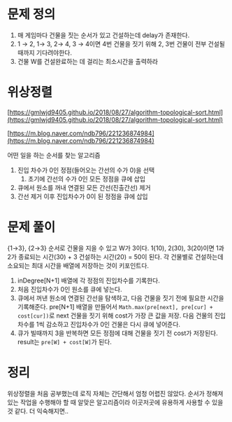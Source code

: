 # 문제 정의

1. 매 게임마다 건물을 짓는 순서가 있고 건설하는데 delay가 존재한다.
2. 1 → 2, 1→ 3, 2→ 4, 3 → 4이면 4번 건물을 짓기 위해 2, 3번 건물이 전부 건설될때까지 기다려야한다.
3. 건물 W를 건설완료하는 데 걸리는 최소시간을 출력하라

# 위상정렬

[https://gmlwjd9405.github.io/2018/08/27/algorithm-topological-sort.html](https://gmlwjd9405.github.io/2018/08/27/algorithm-topological-sort.html)

[https://m.blog.naver.com/ndb796/221236874984](https://m.blog.naver.com/ndb796/221236874984)

어떤 일을 하는 순서를 찾는 알고리즘

1. 진입 차수가 0인 정점(들어오는 간선의 수가 0)을 선택
    1. 초기에 간선의 수가 0인 모든 정점을 큐에 삽입
2. 큐에서 원소를 꺼내 연결된 모든 간선(진출간선) 제거
3. 간선 제거 이후 진입차수가 0이 된 정점을 큐에 삽입

# 문제 풀이

{1→3}, {2→3} 순서로 건물을 지을 수 있고 W가 3이다. 1{10), 2(30), 3(20)이면 1과 2가 종료되는  시간(30) + 3 건설하는 시간(20) = 50이 된다. 각 건물별로 건설하는데 소요되는 최대 시간을 배열에 저장하는 것이 키포인트다. 

1. inDegree[N+1] 배열에 각 정점의 진입차수를 기록한다. 
2. 처음 진입차수가 0인 원소를 큐에 넣는다. 
3. 큐에서 꺼낸 원소에 연결된 간선을 탐색하고, 다음 건물을 짓기 전에 필요한 시간을 기록해준다. pre[N+1] 배열을 만들어서 `Math.max(pre[next], pre[cur] + cost[cur])`로 next 건물을 짓기 위해 cost가 가장 큰 값을 저장. 다음 건물의 진입 차수를 1씩 감소하고 진입차수가 0인 건물은 다시 큐에 넣어준다.
4. 큐가 빌때까지 3을 반복하면 모든 정점에 대해 건물을 짓기 전 cost가 저장된다. result는 `pre[W] + cost[W]`가 된다.

# 정리

위상정렬을 처음 공부했는데 로직 자체는 간단해서 엄청 어렵진 않았다. 순서가 정해져 있는 작업을 수행해야 할 때 알맞은 알고리즘이라 이곳저곳에 유용하게 사용할 수 있을 것 같다. 더 익숙해지면..